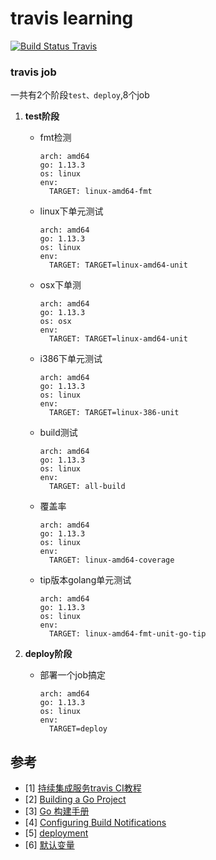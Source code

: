# travis learning
[![Build Status Travis](https://img.shields.io/travis/etcd-io/etcdlabs.svg?style=flat-square&&branch=master)](https://travis-ci.com/etcd-io/etcd)

### travis job
一共有2个阶段`test、deploy`,8个job
1. **test阶段**
    - fmt检测
       ```shell
       arch: amd64
       go: 1.13.3
       os: linux
       env:
         TARGET: linux-amd64-fmt
       ```
    - linux下单元测试
      ```shell
      arch: amd64
      go: 1.13.3
      os: linux
      env:
        TARGET: TARGET=linux-amd64-unit
      ```
    - osx下单测
      ```shell
      arch: amd64
      go: 1.13.3
      os: osx
      env:
        TARGET: TARGET=linux-amd64-unit
      ```
    - i386下单元测试
      ```shell
      arch: amd64
      go: 1.13.3
      os: linux
      env:
        TARGET: TARGET=linux-386-unit
      ```
    - build测试
      ```shell
      arch: amd64
      go: 1.13.3
      os: linux
      env:
        TARGET: all-build
      ```
    - 覆盖率
      ```shell
      arch: amd64
      go: 1.13.3
      os: linux
      env:
        TARGET: linux-amd64-coverage
      ```
    - tip版本golang单元测试
      ```shell
      arch: amd64
      go: 1.13.3
      os: linux
      env:
        TARGET: linux-amd64-fmt-unit-go-tip
      ```

2. **deploy阶段**
   - 部署一个job搞定
      ```shell
      arch: amd64
      go: 1.13.3
      os: linux
      env:
        TARGET=deploy
      ```

## 参考
- [1] [持续集成服务travis CI教程](http://www.ruanyifeng.com/blog/2017/12/travis_ci_tutorial.html)
- [2] [Building a Go Project](https://docs.travis-ci.com/user/languages/go/)
- [3] [Go 构建手册](https://config.travis-ci.com/ref/language/go)
- [4] [Configuring Build Notifications](https://docs.travis-ci.com/user/notifications/)
- [5] [deployment](https://docs.travis-ci.com/user/deployment)
- [6] [默认变量](https://docs.travis-ci.com/user/environment-variables/)
